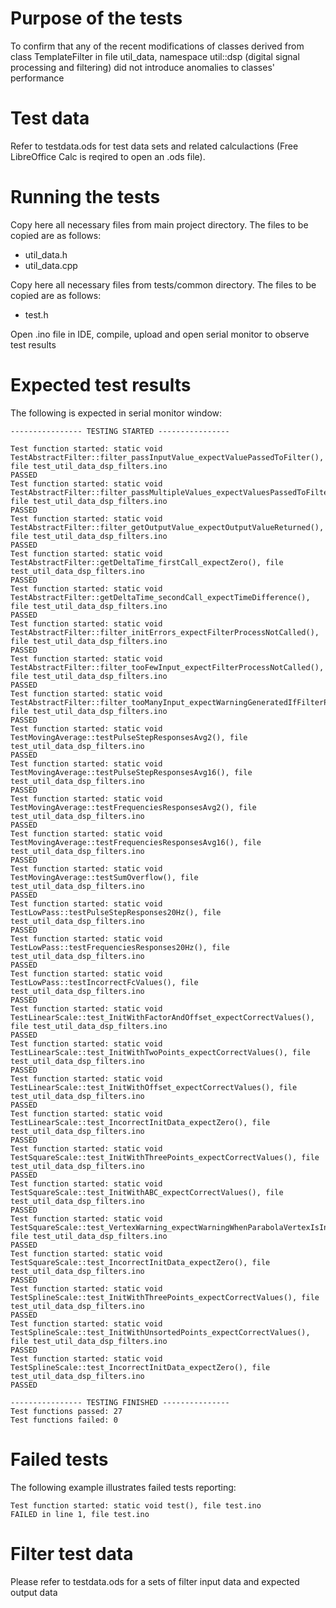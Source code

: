 # Purpose of the tests

To confirm that any of the recent modifications of classes derived from class TemplateFilter in file util_data, namespace util::dsp (digital signal processing and filtering) did not introduce anomalies to classes' performance

# Test data

Refer to testdata.ods for test data sets and related calculactions (Free LibreOffice Calc is reqired to open an .ods file).

# Running the tests

Copy here all necessary files from main project directory. The files to be copied are as follows:

* util_data.h
* util_data.cpp 

Copy here all necessary files from tests/common directory. The files to be copied are as follows:

* test.h

Open .ino file in IDE, compile, upload and open serial monitor to observe test results

# Expected test results

The following is expected in serial monitor window:

    ---------------- TESTING STARTED ----------------
    
    Test function started: static void TestAbstractFilter::filter_passInputValue_expectValuePassedToFilter(), file test_util_data_dsp_filters.ino
    PASSED
    Test function started: static void TestAbstractFilter::filter_passMultipleValues_expectValuesPassedToFilter(), file test_util_data_dsp_filters.ino
    PASSED
    Test function started: static void TestAbstractFilter::filter_getOutputValue_expectOutputValueReturned(), file test_util_data_dsp_filters.ino
    PASSED
    Test function started: static void TestAbstractFilter::getDeltaTime_firstCall_expectZero(), file test_util_data_dsp_filters.ino
    PASSED
    Test function started: static void TestAbstractFilter::getDeltaTime_secondCall_expectTimeDifference(), file test_util_data_dsp_filters.ino
    PASSED
    Test function started: static void TestAbstractFilter::filter_initErrors_expectFilterProcessNotCalled(), file test_util_data_dsp_filters.ino
    PASSED
    Test function started: static void TestAbstractFilter::filter_tooFewInput_expectFilterProcessNotCalled(), file test_util_data_dsp_filters.ino
    PASSED
    Test function started: static void TestAbstractFilter::filter_tooManyInput_expectWarningGeneratedIfFilterProcessReturnsOK(), file test_util_data_dsp_filters.ino
    PASSED
    Test function started: static void TestMovingAverage::testPulseStepResponsesAvg2(), file test_util_data_dsp_filters.ino
    PASSED
    Test function started: static void TestMovingAverage::testPulseStepResponsesAvg16(), file test_util_data_dsp_filters.ino
    PASSED
    Test function started: static void TestMovingAverage::testFrequenciesResponsesAvg2(), file test_util_data_dsp_filters.ino
    PASSED
    Test function started: static void TestMovingAverage::testFrequenciesResponsesAvg16(), file test_util_data_dsp_filters.ino
    PASSED
    Test function started: static void TestMovingAverage::testSumOverflow(), file test_util_data_dsp_filters.ino
    PASSED
    Test function started: static void TestLowPass::testPulseStepResponses20Hz(), file test_util_data_dsp_filters.ino
    PASSED
    Test function started: static void TestLowPass::testFrequenciesResponses20Hz(), file test_util_data_dsp_filters.ino
    PASSED
    Test function started: static void TestLowPass::testIncorrectFcValues(), file test_util_data_dsp_filters.ino
    PASSED
    Test function started: static void TestLinearScale::test_InitWithFactorAndOffset_expectCorrectValues(), file test_util_data_dsp_filters.ino
    PASSED
    Test function started: static void TestLinearScale::test_InitWithTwoPoints_expectCorrectValues(), file test_util_data_dsp_filters.ino
    PASSED
    Test function started: static void TestLinearScale::test_InitWithOffset_expectCorrectValues(), file test_util_data_dsp_filters.ino
    PASSED
    Test function started: static void TestLinearScale::test_IncorrectInitData_expectZero(), file test_util_data_dsp_filters.ino
    PASSED
    Test function started: static void TestSquareScale::test_InitWithThreePoints_expectCorrectValues(), file test_util_data_dsp_filters.ino
    PASSED
    Test function started: static void TestSquareScale::test_InitWithABC_expectCorrectValues(), file test_util_data_dsp_filters.ino
    PASSED
    Test function started: static void TestSquareScale::test_VertexWarning_expectWarningWhenParabolaVertexIsInRange(), file test_util_data_dsp_filters.ino
    PASSED
    Test function started: static void TestSquareScale::test_IncorrectInitData_expectZero(), file test_util_data_dsp_filters.ino
    PASSED
    Test function started: static void TestSplineScale::test_InitWithThreePoints_expectCorrectValues(), file test_util_data_dsp_filters.ino
    PASSED
    Test function started: static void TestSplineScale::test_InitWithUnsortedPoints_expectCorrectValues(), file test_util_data_dsp_filters.ino
    PASSED
    Test function started: static void TestSplineScale::test_IncorrectInitData_expectZero(), file test_util_data_dsp_filters.ino
    PASSED
    
    ---------------- TESTING FINISHED ---------------
    Test functions passed: 27
    Test functions failed: 0 

# Failed tests

The following example illustrates failed tests reporting:

    Test function started: static void test(), file test.ino
    FAILED in line 1, file test.ino


# Filter test data

Please refer to testdata.ods for a sets of filter input data and expected output data
